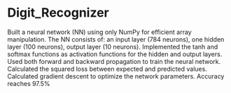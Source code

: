 # Digit_Recognizer
Built a neural network (NN) using only NumPy for efficient array manipulation.
The NN consists of: an input layer (784 neurons), one hidden layer (100 neurons), output layer (10 neurons).
Implemented the tanh and softmax functions as activation functions for the hidden and output layers.
Used both forward and backward propagation to train the neural network.
Calculated the squared loss between expected and predicted values.
Calculated gradient descent to optimize the network parameters.
Accuracy reaches 97.5%
